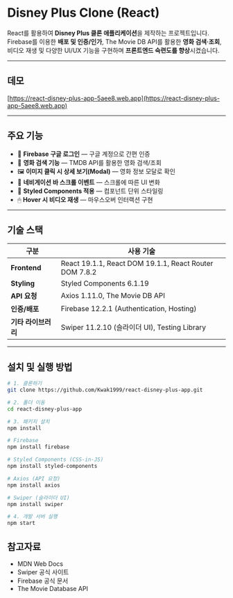 # Disney Plus Clone (React)

React를 활용하여 **Disney Plus 클론 애플리케이션**을 제작하는 프로젝트입니다.  
Firebase를 이용한 **배포 및 인증/인가**, The Movie DB API를 활용한 **영화 검색·조회**,  
비디오 재생 및 다양한 UI/UX 기능을 구현하며 **프론트엔드 숙련도를 향상**시켰습니다.

---

## 데모

[https://react-disney-plus-app-5aee8.web.app](https://react-disney-plus-app-5aee8.web.app)

---

## 주요 기능

- 🔐 **Firebase 구글 로그인** — 구글 계정으로 간편 인증
- 🎥 **영화 검색 기능** — TMDB API를 활용한 영화 검색/조회
- 🖼 **이미지 클릭 시 상세 보기(Modal)** — 영화 정보 모달로 확인
- 📜 **네비게이션 바 스크롤 이벤트** — 스크롤에 따른 UI 변화
- 🎨 **Styled Components 적용** — 컴포넌트 단위 스타일링
- 🖱 **Hover 시 비디오 재생** — 마우스오버 인터랙션 구현

---

## 기술 스택

| 구분                | 사용 기술 |
|-------------------|-----------|
| **Frontend**      | React 19.1.1, React DOM 19.1.1, React Router DOM 7.8.2 |
| **Styling**       | Styled Components 6.1.19 |
| **API 요청**      | Axios 1.11.0, The Movie DB API |
| **인증/배포**     | Firebase 12.2.1 (Authentication, Hosting) |
| **기타 라이브러리**| Swiper 11.2.10 (슬라이더 UI), Testing Library |

---

## 설치 및 실행 방법

```bash
# 1. 클론하기
git clone https://github.com/Kwak1999/react-disney-plus-app.git

# 2. 폴더 이동
cd react-disney-plus-app

# 3. 패키지 설치
npm install

# Firebase
npm install firebase

# Styled Components (CSS-in-JS)
npm install styled-components

# Axios (API 요청)
npm install axios

# Swiper (슬라이더 UI)
npm install swiper

# 4. 개발 서버 실행
npm start
```

## 참고자료

- MDN Web Docs
- Swiper 공식 사이트
- Firebase 공식 문서
- The Movie Database API